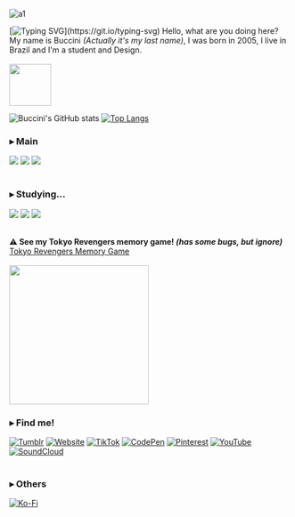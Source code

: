 ![a1](https://user-images.githubusercontent.com/123178455/224123674-9d2f991b-67c6-4d77-b558-008da8e4baab.jpg)

[![Typing SVG](https://readme-typing-svg.herokuapp.com/?color=000000&size=25&center=true&vCenter=true&width=1000&lines=Hi!+My+name+is+Buccini;Be+Welcome!)](https://git.io/typing-svg)
Hello, what are you doing here?<br>
My name is Buccini *(Actually it's my last name)*, I was born in 2005, I live in Brazil and I'm a student and Design.<br> 
<br><img width=75px src="https://i.imgur.com/HhoG9OC.gif"/>

![Buccini's GitHub stats](https://github-readme-stats.vercel.app/api?username=bucciniexe&show_icons=true&theme=transparent) [![Top Langs](https://github-readme-stats.vercel.app/api/top-langs/?username=bucciniexe&langs_count=8)](https://github.com/bucciniexe/github-readme-stats)


### ▸ Main
<div style="display: inline_block">
<img src="https://img.shields.io/badge/JavaScript-F7DF1E?style=for-the-badge&logo=javascript&logoColor=black"/>
<img src="https://img.shields.io/badge/HTML-239120?style=for-the-badge&logo=html5&logoColor=white"/>
<img src="https://img.shields.io/badge/CSS-239120?&style=for-the-badge&logo=css3&logoColor=white"/>
</div><br>

### ▸ Studying...
<div style="display: inline_block">
<img src="https://img.shields.io/badge/Node.js-43853D?style=for-the-badge&logo=node.js&logoColor=white"/>
<img src="https://img.shields.io/badge/Python-14354C?style=for-the-badge&logo=python&logoColor=white"/>
<img src="https://img.shields.io/badge/React-20232A?style=for-the-badge&logo=react&logoColor=61DAFB"/>  </div><br>


**⚠ See my Tokyo Revengers memory game! *(has some bugs, but ignore)*** [Tokyo Revengers Memory Game](https://tokyorevengersmemorygame.netlify.app/)<br> 
<br><img width=250px src="https://i.pinimg.com/originals/58/b5/b4/58b5b45fe80f4e54f7fb876fa19d12f4.gif"/><br>

### ▸ Find me!
[![Tumblr](https://img.shields.io/badge/Tumblr-%2336465D.svg?&style=for-the-badge&logo=Tumblr&logoColor=white)](https://www.tumblr.com/bucciniexe)
[![Website](https://img.shields.io/badge/website-000000?style=for-the-badge&logo=About.me&logoColor=white)](https://kingbuccini.netlify.app/)
[![TikTok](https://img.shields.io/badge/TikTok-000000?style=for-the-badge&logo=tiktok&logoColor=white)](https://www.tiktok.com/@bucciniii)
[![CodePen](https://img.shields.io/badge/Codepen-000000?style=for-the-badge&logo=codepen&logoColor=white)](https://codepen.io/Buccini)
[![Pinterest](https://img.shields.io/badge/Pinterest-%23E60023.svg?&style=for-the-badge&logo=Pinterest&logoColor=white)](https://br.pinterest.com/Buccini555/)
[![YouTube](https://img.shields.io/badge/YouTube-FF0000?style=for-the-badge&logo=youtube&logoColor=white)](https://www.youtube.com/channel/UCdCjUx_uYwTEXpCYc1GZWKg)
[![SoundCloud](https://img.shields.io/badge/SoundCloud-FF3300?style=for-the-badge&logo=soundcloud&logoColor=white)](https://soundcloud.com/buccini555)<br><br>

### ▸ Others
[![Ko-Fi](https://img.shields.io/badge/Ko--fi-F16061?style=for-the-badge&logo=ko-fi&logoColor=white)](https://ko-fi.com/buccini555)
